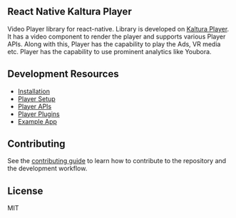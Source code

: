 ## React Native Kaltura Player

Video Player library for react-native. Library is developed on [Kaltura Player](https://developer.kaltura.com/player/).
It has a video component to render the player and supports various Player APIs.
Along with this, Player has the capability to play the Ads, VR media etc. Player has the capability to use prominent analytics
like Youbora.

## Development Resources

- [Installation](./docs/installation.md)
- [Player Setup](./docs/player-setup.md)
- [Player APIs](./docs/player-apis.md)
- [Player Plugins](./docs/player-plugins.md)
- [Example App](./docs/example-app.md)

## Contributing

See the [contributing guide](CONTRIBUTING.md) to learn how to contribute to the repository and the development workflow.

## License

MIT
